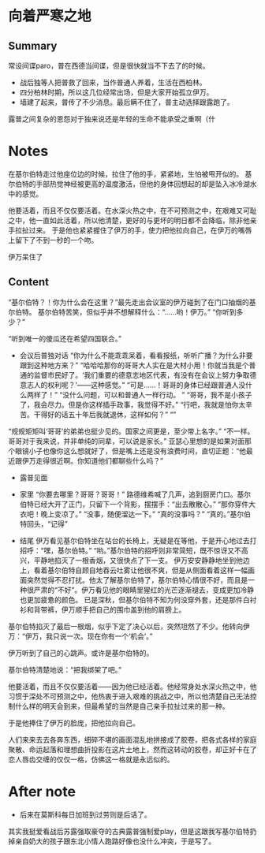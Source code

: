 # 向着严寒之地

## Summary
常设间谍paro，普在西德当间谍，但是很快就当不下去了的时候。
* 战后独等人把普救了回来，当作普通人养着，生活在西柏林。
* 四分柏林时期，所以这几位经常出场，但是大家开始孤立伊万。
* 墙建了起来，普传了不少消息。最后瞒不住了，普主动选择跟露跑了。

露普之间复杂的恩怨对于独来说还是年轻的生命不能承受之重啊（什

# Notes
在基尔伯特走过他座位边的时候，拉住了他的手，紧紧地，生怕被甩开似的。
基尔伯特的手部热觉神经被更高的温度激活，但他的身体回想起的却是坠入冰冷湖水中的感觉。

他要活着，而且不仅仅要活着。在水深火热之中，在不可预测之中，在艰难又可耻之中，他一直如此活着，所以他清楚，更好的与更坏的明日都不会降临，除非他亲手拉扯过来。
于是他也紧紧握住了伊万的手，使力把他拉向自己，在伊万的嘴唇上留下了不到一秒的一个吻。

伊万呆住了

## Content

“基尔伯特？！你为什么会在这里？”最先走出会议室的伊万碰到了在门口抽烟的基尔伯特。
基尔伯特苦笑，但似乎并不想解释什么：“……哟！伊万。”
“你听到多少？”


“听到唯一的傻瓜还在希望四国联合。”



- 会议后普独对话
“你为什么不能乖乖呆着，看看报纸，听听广播？为什么非要跟到这种地方来？”
“哈哈哈那你的哥哥大人实在是大材小用！你就当我是个普通的监督市民好了。‘我们重要的德意志地区代表，有没有在会议上努力争取德意志人的权利呢？’——这种感觉。”
“可是……！哥哥的身体已经跟普通人没什么两样了！”
“没什么问题，可以和普通人一样行动。 ”
“哥哥，我不是小孩子了，我会尽力。但是你这样插手政事，我觉得不好。”
“行吧，我就是怕你太辛苦。干得好的话五十年后我就退休，这样如何？”
“”

“规规矩矩叫‘哥哥’的弟弟也挺少见的。国家之间更是，至少带上名字。”
“不一样。哥哥对于我来说，并非单纯的同辈，可以说是家长。”
亚瑟心里想的是如果对面那个眼镜小子也像你这么想就好了，但是嘴上还是没有浪费时间，直切正题：“他最近跟伊万走得很近啊。你知道他们都聊些什么吗？”


- 露普见面





- 家里
“你要去哪里？哥哥？哥哥！”
路德维希喊了几声，追到厨房门口。基尔伯特已经大开了正门，只留下一个背影，摆摆手：“出去散散心。”
“那你穿件大衣吧！晚上变凉了。”
“没事，随便溜达一下。”
“真的没事吗？”
“真的。”基尔伯特回头，“记得”


- 结尾
伊万看见基尔伯特坐在站台的长椅上，无疑是在等他，于是开心地过去打招呼：“嘿，基尔伯特。”
“哟。”基尔伯特的招呼则非常简短，既不惊讶又不高兴，平静地掐灭了一根香烟，又很快点了下一支。
伊万安安静静地坐到他边上，看着基尔伯特自顾自地吞云吐雾让他很不爽，但是从侧面看着这样一幅画面突然觉得不忍打扰。他太了解基尔伯特了，基尔伯特心情很不好，而且是一种很严肃的“不好”。伊万看见他的眼睛里猩红的光芒逐渐褪去，变成更加冷静也更加疲惫的颜色。
已是深秋，但基尔伯特不知为何没穿外套，还是那件白衬衫和背带裤，伊万顺手把自己的围巾盖到他的肩膀上。

基尔伯特掐灭了最后一根烟，似乎下定了决心以后，突然坦然了不少。他转向伊万：“伊万，我只说一次。现在你有一个‘机会’。”

伊万听到了自己的心跳声。或许是基尔伯特的。

基尔伯特清楚地说：“把我绑架了吧。”

他要活着，而且不仅仅要活着——因为他已经活着。他经常身处水深火热之中，他习惯于深处不可预测之中，他热衷于进入艰难的挑战之中，所以他清楚自己无法控制什么样的明天会到来，但最希望的当然是自己亲手拉扯过来的那一种。

于是他捧住了伊万的脸庞，把他拉向自己。

人们来来去去各奔东西，细碎不堪的画面混乱地拼接成了胶卷，把各式各样的家庭聚散、命运起落和理想曲折投影在这片土地上，然而这转动的胶卷，却正好卡在了恋人唇齿交缠的仅仅一格，仿佛这一格就是永远似的。


# After note


* 后来在莫斯科每日加班到过劳则是后话了。

其实我挺爱看战后苏露强取豪夺的古典露普强制爱play，但是这跟我写基尔伯特扔掉亲自奶大的孩子跟东北小情人跑路好像也没什么冲突，于是写了。
